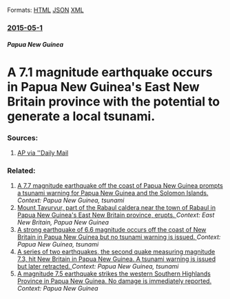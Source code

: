 
Formats: [HTML](/news/2015/05/1/a-7-1-magnitude-earthquake-occurs-in-papua-new-guinea-s-east-new-britain-province-with-the-potential-to-generate-a-local-tsunami.html)  [JSON](/news/2015/05/1/a-7-1-magnitude-earthquake-occurs-in-papua-new-guinea-s-east-new-britain-province-with-the-potential-to-generate-a-local-tsunami.json)  [XML](/news/2015/05/1/a-7-1-magnitude-earthquake-occurs-in-papua-new-guinea-s-east-new-britain-province-with-the-potential-to-generate-a-local-tsunami.xml)  

### [2015-05-1](/news/2015/05/1/index.md)

##### Papua New Guinea
# A 7.1 magnitude earthquake occurs in Papua New Guinea's East New Britain province with the potential to generate a local tsunami. 




### Sources:

1. [AP via ''Daily Mail](http://www.dailymail.co.uk/wires/ap/article-3063890/Quake-occurs-Papua-New-Guinea-local-tsunami-possible.html?ITO=1490&ns_mchannel=rss&ns_campaign=1490)

### Related:

1. [A 7.7 magnitude earthquake off the coast of Papua New Guinea prompts a tsunami warning for Papua New Guinea and the Solomon Islands. ](/news/2015/03/30/a-7-7-magnitude-earthquake-off-the-coast-of-papua-new-guinea-prompts-a-tsunami-warning-for-papua-new-guinea-and-the-solomon-islands.md) _Context: Papua New Guinea, tsunami_
2. [Mount Tavurvur, part of the Rabaul caldera near the town of Rabaul in Papua New Guinea's East New Britain province, erupts. ](/news/2014/08/29/mount-tavurvur-part-of-the-rabaul-caldera-near-the-town-of-rabaul-in-papua-new-guinea-s-east-new-britain-province-erupts.md) _Context: East New Britain, Papua New Guinea_
3. [A strong earthquake of 6.6 magnitude occurs off the coast of New Britain in Papua New Guinea but no tsunami warning is issued. ](/news/2011/06/16/a-strong-earthquake-of-6-6-magnitude-occurs-off-the-coast-of-new-britain-in-papua-new-guinea-but-no-tsunami-warning-is-issued.md) _Context: Papua New Guinea, tsunami_
4. [A series of two earthquakes, the second quake measuring magnitude 7.3, hit New Britain in Papua New Guinea. A tsunami warning is issued but later retracted. ](/news/2010/07/18/a-series-of-two-earthquakes-the-second-quake-measuring-magnitude-7-3-hit-new-britain-in-papua-new-guinea-a-tsunami-warning-is-issued-but.md) _Context: Papua New Guinea, tsunami_
5. [A magnitude 7.5 earthquake strikes the western Southern Highlands Province in Papua New Guinea. No damage is immediately reported. ](/news/2018/02/25/a-magnitude-7-5-earthquake-strikes-the-western-southern-highlands-province-in-papua-new-guinea-no-damage-is-immediately-reported.md) _Context: Papua New Guinea_
